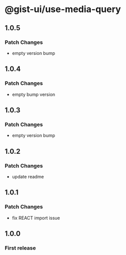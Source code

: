 # @gist-ui/use-media-query

## 1.0.5

### Patch Changes

- empty version bump

## 1.0.4

### Patch Changes

- empty bump version

## 1.0.3

### Patch Changes

- empty version bump

## 1.0.2

### Patch Changes

- update readme

## 1.0.1

### Patch Changes

- fix REACT import issue

## 1.0.0

### First release
